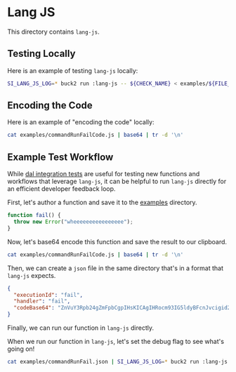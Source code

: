 # Lang JS

This directory contains `lang-js`.

## Testing Locally

Here is an example of testing `lang-js` locally:

```bash
SI_LANG_JS_LOG=* buck2 run :lang-js -- ${CHECK_NAME} < examples/${FILE_NAME}
```

## Encoding the Code

Here is an example of "encoding the code" locally:

```bash
cat examples/commandRunFailCode.js | base64 | tr -d '\n'
```

## Example Test Workflow

While [dal integration tests](../../lib/dal/tests/integration.rs) are useful for testing new functions and workflows
that leverage `lang-js`, it can be helpful to run `lang-js` directly for an efficient
developer feedback loop.

First, let's author a function and save it to the [examples](./examples) directory.

```js
function fail() {
  throw new Error("wheeeeeeeeeeeeeeee");
}
```

Now, let's base64 encode this function and save the result to our clipboard.

```bash
cat examples/commandRunFailCode.js | base64 | tr -d '\n'
```

Then, we can create a `json` file in the same directory that's in a format that `lang-js` expects.

```json
{
  "executionId": "fail",
  "handler": "fail",
  "codeBase64": "ZnVuY3Rpb24gZmFpbCgpIHsKICAgIHRocm93IG5ldyBFcnJvcigid2hlZWVlZWVlZWVlZWVlZWVlIik7Cn0K"
}
```

Finally, we can run our function in `lang-js` directly.

When we run our function in `lang-js`, let's set the debug flag to see what's going on!

```bash
cat examples/commandRunFail.json | SI_LANG_JS_LOG=* buck2 run :lang-js -- commandRun
```
